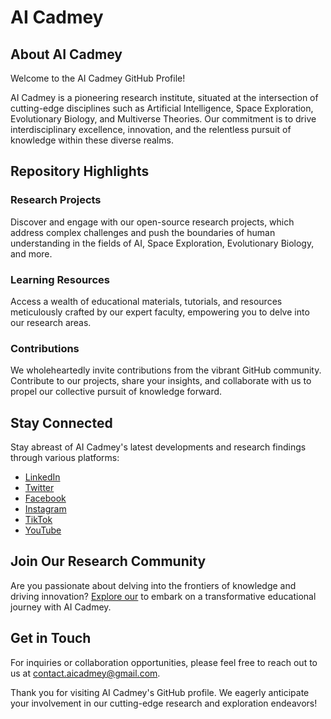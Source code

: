 # AI Cadmey

## About AI Cadmey

Welcome to the AI Cadmey GitHub Profile!

AI Cadmey is a pioneering research institute, situated at the intersection of cutting-edge disciplines such as Artificial Intelligence, Space Exploration, Evolutionary Biology, and Multiverse Theories. Our commitment is to drive interdisciplinary excellence, innovation, and the relentless pursuit of knowledge within these diverse realms.

## Repository Highlights

### Research Projects

Discover and engage with our open-source research projects, which address complex challenges and push the boundaries of human understanding in the fields of AI, Space Exploration, Evolutionary Biology, and more.

### Learning Resources

Access a wealth of educational materials, tutorials, and resources meticulously crafted by our expert faculty, empowering you to delve into our research areas.

### Contributions

We wholeheartedly invite contributions from the vibrant GitHub community. Contribute to our projects, share your insights, and collaborate with us to propel our collective pursuit of knowledge forward.

## Stay Connected

Stay abreast of AI Cadmey's latest developments and research findings through various platforms:

- [LinkedIn](http://www.linkedin.com/company/aicadmey)
- [Twitter](http://www.twitter.com/aicadmey)
- [Facebook](http://www.tiktok.com/@ai_cadmey)
- [Instagram](http://www.instagram.com/aicadmey)
- [TikTok](http://www.tiktok.com/@ai_cadmey)
- [YouTube](http://www.youtube.com/@aicadmey)

## Join Our Research Community

Are you passionate about delving into the frontiers of knowledge and driving innovation? [Explore our](https://drive.google.com/file/d/1xGg-qpgHczEN3RFj8zsBvA_Jxe2L-xHR/view?usp=sharing) to embark on a transformative educational journey with AI Cadmey.

## Get in Touch

For inquiries or collaboration opportunities, please feel free to reach out to us at [contact.aicadmey@gmail.com](mailto:contact.aicadmey@gmail.com).

Thank you for visiting AI Cadmey's GitHub profile. We eagerly anticipate your involvement in our cutting-edge research and exploration endeavors!
